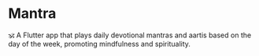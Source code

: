# Mantra
🕉️ A Flutter app that plays daily devotional mantras and aartis based on the day of the week, promoting mindfulness and spirituality.
